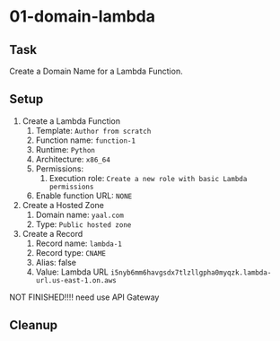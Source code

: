 # 01-domain-lambda

## Task
Create a Domain Name for a Lambda Function.

## Setup
1. Create a Lambda Function
	1. Template: `Author from scratch`
	2. Function name: `function-1`
	2. Runtime: `Python`
	3. Architecture: `x86_64`
	4. Permissions:
		1. Execution role: `Create a new role with basic Lambda permissions`
	5. Enable function URL: `NONE`
2. Create a Hosted Zone
	1. Domain name: `yaal.com`
	2. Type: `Public hosted zone`
3. Create a Record
	1. Record name: `lambda-1`
	2. Record type: `CNAME`
	3. Alias: false
	4. Value: Lambda URL `i5nyb6mm6havgsdx7tlzllgpha0myqzk.lambda-url.us-east-1.on.aws`



NOT FINISHED!!!! need use API Gateway

## Cleanup

